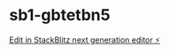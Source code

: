 # sb1-gbtetbn5

[Edit in StackBlitz next generation editor ⚡️](https://stackblitz.com/~/github.com/sayamanand06/sb1-gbtetbn5)